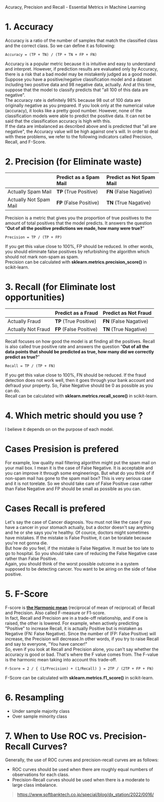 Acuracy, Precision and Recall - Essential Metrics in Machine Learning

# 1. Accuracy
Accuracy is a ratio of the number of samples that match the classified class and the correct class. So we can define it as following:
```
Accuracy = (TP + TN) / (TP + TN + FP + FN)
```
Accuracy is a popular metric because it is intuitive and easy to understand and interpret. However, if prediction results are evaluated only by Accuracy, there is a risk that a bad model may be mistakenly judged as a good model. <br>
Suppose you have a positive/negative classification model and a dataset including two positive data and 98 negative data, actually.
And at this time, suppose that the model to classify predicts that "all 100 of this data are negative". <br>
The accuracy rate is definitely 98% because 98 out of 100 data are originally negative as you prepared. If you look only at the numerical value (accuracy), it looks like a pretty good number. However, none of the classification models were able to predict the positive data. It can not be said that the classification accuracy is high with this. <br>
If the data are imbalanced as described above and is predicted that "all are negative", the Accuracy value will be high against one's will. In order to deal with these problems, we refer to the following indicators called Precision, Recall, and F-Score.

# 2. Precision (for Eliminate waste)

| |	Predict as a Spam Mail |	Predict as Not Spam Mail |
| :--- | :--- | :--- |
| Actually Spam Mail | **TP** (True Positive) | **FN** (False Nagative) |
| Actually Not Spam Mail | **FP** (False Positive) | **TN** (True Nagative) |

Precision is a metric that gives you the proportion of true positives to the amount of total positives that the model predicts. It answers the question “**Out of all the positive predictions we made, how many were true?**”

```
Precision = TP / (TP + FP)
```
If you get this value close to 100%, FP should be reduced. In other words, you should eliminate false positives by refurbishing the algorithm which should not mark non-spam as spam. <br>
Precision can be calculated with **sklearn.metrics.precision_score()** in scikit-learn.

# 3. Recall (for Eliminate lost opportunities)

| |	Predict as a Fraud |	Predict as Not Fraud |
| :--- | :--- | :--- |
| Actually Fraud | **TP** (True Positive) | **FN** (False Nagative) |
| Actually Not Fraud | **FP** (False Positive) | **TN** (True Nagative) |

Recall focuses on how good the model is at finding all the positives. Recall is also called true positive rate and answers the question “**Out of all the data points that should be predicted as true, how many did we correctly predict as true?**” 

```
Recall = TP / (TP + FN)
```
If you get this value close to 100%, FN should be reduced. If the fraud detection does not work well, then it goes through your bank account and defraud your property. So, False Negative should be 0 as possible as you can do. <br>
Recall can be calculated with **sklearn.metrics.recall_score()** in scikit-learn.

# 4. Which metric should you use ?
I believe it depends on on the purpose of each model. <br>
# Cases Presision is prefered
For example, low quality mail filtering algorithm might put the spam mail on your mail box. I mean it is the case of False Negative. It is acceptable and you can improve it through some engineerings. But what do you think of if non-spam mail has gone to the spam mail box? This is very serious case and it is not torelate. So we should take care of False Positive case rather than False Negative and FP should be small as possible as you can. 

# Cases Recall is prefered
Let's say the case of Cancer diagnosis. You must not like the case if you have a cancer in your stomach actually, but a doctor doesn't say anything and he or she says you're healthy. Of cource, doctors might sometimes have mistakes. If the mistake is False Positive, it can be toralate because you're not gonna die.<br>
But how do you feel, if the mistake is False Negative. It must be too late to go to hospital. So you should take care of reducing the False Negative case rather than False Positive.<br>
Again, you should think of the worst possible outcome in a system  supposed to be detecting cancer. You want to be airing on the side of false positive.

# 5. F-Score
F-score is **[the Harmonic mean](https://en.wikipedia.org/wiki/Harmonic_mean)** (reciprocal of mean of reciprocal) of Recall and Precision. Also called F-measure or F1-score. <br>
In fact, Recall and Precision are in a trade-off relationship, and if one is raised, the other is lowered.
For example, when actively predicting "Positive" to increase Recall, it is actually Positive but is mistaken as Negative (FN: False Negative). Since the number of (FP: False Positive) will increase, the Precision will decrease.In other words, if you try to raise Recall and say to everyone, "You have cancer!" <br>
So, even if you look at Recall and Precision alone, you can't say whether the accuracy is good or bad. That's where the F value comes from. The F-value is the harmonic mean taking into account this trade-off.

```
F-Score = 2 / { (1/Precision) + (1/Recall) } = 2TP / (2TP + FP + FN)
```
F-Score can be calculated with **sklearn.metrics.f1_score()** in scikit-learn.<br>  

# 6. Resampling
- Under sample majority class
- Over sample minority class

# 7. When to Use ROC vs. Precision-Recall Curves?
Generally, the use of ROC curves and precision-recall curves are as follows:

- ROC curves should be used when there are roughly equal numbers of observations for each class.
- Precision-Recall curves should be used when there is a moderate to large class imbalance.
  
> https://www.softbanktech.co.jp/special/blog/dx_station/2022/0016/
